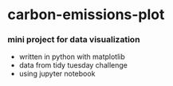 # carbon-emissions-plot

### mini project for data visualization

- written in python with matplotlib
- data from tidy tuesday challenge
- using jupyter notebook 